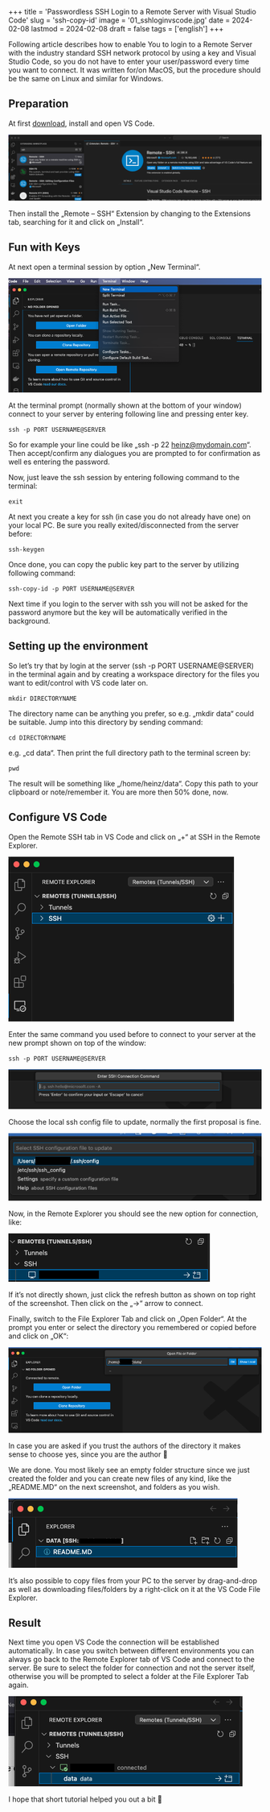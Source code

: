 +++
title = 'Passwordless SSH Login to a Remote Server with Visual Studio Code'
slug = 'ssh-copy-id'
image = '01_sshloginvscode.jpg'
date = 2024-02-08
lastmod = 2024-02-08
draft = false
tags = ['english']
+++

Following article describes how to enable You to login to a Remote Server with the industry standard 
SSH network protocol by using a key and Visual Studio Code, so you do not have to enter your user/password every 
time you want to connect. It was written for/on MacOS, but the procedure should be the same on Linux and similar for Windows.

## Preparation

At first <a href="https://code.visualstudio.com/" target="_blank">download</a>, install and open VS Code.

![Remote SSH](02_grafik.png)

Then install the „Remote – SSH“ Extension by changing to the Extensions tab, searching for it and click on „Install“.

## Fun with Keys

At next open a terminal session by option „New Terminal“.

![New Terminal](03_grafik-1.png)

At the terminal prompt (normally shown at the bottom of your window) connect to your server 
by entering following line and pressing enter key.

```shell
ssh -p PORT USERNAME@SERVER
```

So for example your line could be like „ssh -p 22 heinz@mydomain.com“. 
Then accept/confirm any dialogues you are prompted to for confirmation as well es entering the password.

Now, just leave the ssh session by entering following command to the terminal:

```shell
exit 
```

At next you create a key for ssh (in case you do not already have one) on your local PC. 
Be sure you really exited/disconnected from the server before:

```shell
ssh-keygen
```

Once done, you can copy the public key part to the server by utilizing following command:

```shell
ssh-copy-id -p PORT USERNAME@SERVER
```

Next time if you login to the server with ssh you will not be asked for the password anymore 
but the key will be automatically verified in the background.

## Setting up the environment

So let’s try that by login at the server (ssh -p PORT USERNAME@SERVER) in the terminal again and by creating 
a workspace directory for the files you want to edit/control with VS code later on.

```shell
mkdir DIRECTORYNAME
```

The directory name can be anything you prefer, so e.g. „mkdir data“ could be suitable. 
Jump into this directory by sending command:

```shell
cd DIRECTORYNAME
```

e.g. „cd data“. Then print the full directory path to the terminal screen by:

```shell
pwd
```

The result will be something like „/home/heinz/data“. 
Copy this path to your clipboard or note/remember it. You are more then 50% done, now.

## Configure VS Code

Open the Remote SSH tab in VS Code and click on „+“ at SSH in the Remote Explorer.

![Remote SSH](04_grafik-2.png)

Enter the same command you used before to connect to your server at the new prompt shown on top of the window:

```shell
ssh -p PORT USERNAME@SERVER
```

![SSH Command](05_grafik-3.png)

Choose the local ssh config file to update, normally the first proposal is fine.

![Update Config](06_grafik-5.png)

Now, in the Remote Explorer you should see the new option for connection, like:

![Connect SSH](07_grafik-6.png)

If it’s not directly shown, just click the refresh button as shown on top right of the screenshot. 
Then click on the „->“ arrow to connect.

Finally, switch to the File Explorer Tab and click on „Open Folder“. 
At the prompt you enter or select the directory you remembered or copied before and click on „OK“:

![Open Folder](08_grafik-7.png)

In case you are asked if you trust the authors of the directory it makes sense to choose yes, since you are the author 🙂

We are done. You most likely see an empty folder structure since we just created the folder and you can 
create new files of any kind, like the „README.MD“ on the next screenshot, and folders as you wish.

![New File](09_Unbenannt.png)

It’s also possible to copy files from your PC to the server by drag-and-drop as well as downloading 
files/folders by a right-click on it at the VS Code File Explorer.

## Result

Next time you open VS Code the connection will be established automatically. 
In case you switch between different environments you can always go back to the Remote Explorer 
tab of VS Code and connect to the server. Be sure to select the folder for connection and not the server itself, 
otherwise you will be prompted to select a folder at the File Explorer Tab again.

![Result](10_grafik-8.png)

I hope that short tutorial helped you out a bit 🙂

